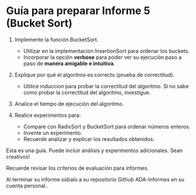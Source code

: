 # Guía para preparar Informe 5 (Bucket Sort)

1. Implemente la función BucketSort.
    * Utilizar en la implementacion InsertionSort para ordenar los buckets.
    * Incorporar la opción **verbose** para poder ver su ejecución paso a paso de **manera amigable e intuitiva**.
    
2. Explique por qué el algoritmo es correcto (prueba de correctitud).
    * Utilice induccion para probar la correctitud del algoritmo. Si no sabe como probar la correctitud del algoritmo, investigue.
    
3. Analice el tiempo de ejecución del algoritmo.

5. Realice experimentos para:  
    * Compare con RadixSort y BucketSort para ordenar números enteros.
    * Invente un experimento.
    * Recuerde analizar y explicar los resultados obtenidos.


Esta es una guía. Puede incluir análisis y experimentos adicionales. Sean creativos!

Recuerde revisar los criterios de evaluación para informes.

Al terminar su informe súbalo a su repositorio Github ADA-Informes en su cuenta personal..
